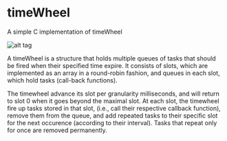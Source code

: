 # timeWheel

A simple C implementation of timeWheel 

![alt tag](http://www.cubrid.org/files/attach/images/220547/531/683/operation_of_simple_timingwheel.png)

A timeWheel is a structure that holds multiple queues of tasks that should be fired when their specified time expire. It consists of slots, which are implemented as an array in a round-robin fashion, and queues in each slot, which hold tasks (call-back functions).

The timewheel advance its slot per granularity milliseconds, and will return to slot 0 when it goes beyond the maximal slot. 
At each slot, the timewheel fire up tasks stored in that slot, (i.e., call their respective callback function), remove them from the queue, and add repeated tasks to their specific slot for the next occurence (according to their interval). Tasks that repeat only for once are removed permanently. 
